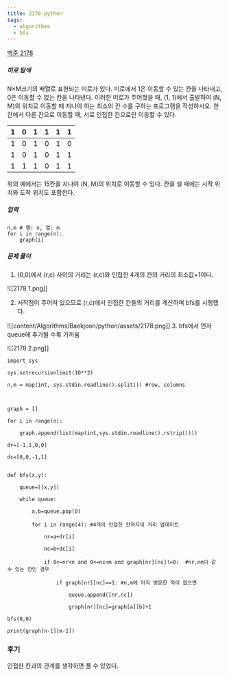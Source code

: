 ```yaml
---
title: 2178-python
tags:
  - algorithms
  - bfs
---
```

[백준 2178](https://www.acmicpc.net/problem/2178)

##### 미로 탐색
N×M크기의 배열로 표현되는 미로가 있다.
미로에서 1은 이동할 수 있는 칸을 나타내고, 0은 이동할 수 없는 칸을 나타낸다. 이러한 미로가 주어졌을 때, (1, 1)에서 출발하여 (N, M)의 위치로 이동할 때 지나야 하는 최소의 칸 수를 구하는 프로그램을 작성하시오. 한 칸에서 다른 칸으로 이동할 때, 서로 인접한 칸으로만 이동할 수 있다.

| 1   | 0   | 1   | 1   | 1   | 1   |
| --- | --- | --- | --- | --- | --- |
| 1   | 0   | 1   | 0   | 1   | 0   |
| 1   | 0   | 1   | 0   | 1   | 1   |
| 1   | 1   | 1   | 0   | 1   | 1   |

위의 예에서는 15칸을 지나야 (N, M)의 위치로 이동할 수 있다. 칸을 셀 때에는 시작 위치와 도착 위치도 포함한다.

##### 입력
```
n,m # 행: n, 열: m
for i in range(n):
	graph[i]
```

##### 문제 풀이
1. (0,0)에서 (r,c) 사이의 거리는 (r,c)와 인접한 4개의 칸의 거리의 최소값+1이다.

![[2178 1.png]]


2. 시작점이 주어져 있으므로 (r,c)에서 인접한 칸들의 거리를 계산하며 bfs를 시행했다.

![[content/Algorithms/Baekjoon/python/assets/2178.png]]
3. bfs에서 먼저 queue에 추가될 수록 가까움

![[2178 2.png]]

```
import sys

sys.setrecursionlimit(10**2)

n,m = map(int, sys.stdin.readline().split()) #row, columns

  

graph = []

for i in range(n):

    graph.append(list(map(int,sys.stdin.readline().rstrip())))

dr=[-1,1,0,0]

dc=[0,0,-1,1] 


def bfs(x,y):

    queue=[[x,y]]

    while queue:

        a,b=queue.pop(0)

        for i in range(4): #4개의 인접한 칸까지의 거리 업데이트

            nr=a+dr[i]

            nc=b+dc[i]

            if 0<=nr<n and 0<=nc<m and graph[nr][nc]!=0:  #nr,nm이 갈 수 있는 칸인 경우

                if graph[nr][nc]==1: #n,m에 아직 방문한 적이 없으면

                    queue.append([nr,nc])

                    graph[nr][nc]=graph[a][b]+1

bfs(0,0)

print(graph[n-1][m-1])
```

### 후기
인접한 칸과의 관계를 생각하면 풀 수 있었다.